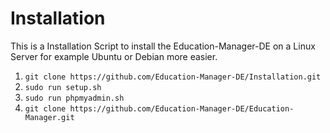# Installation
This is a Installation Script to install the Education-Manager-DE on a Linux Server for example Ubuntu or Debian more easier.

1. `git clone https://github.com/Education-Manager-DE/Installation.git`
2. `sudo run setup.sh`
3. `sudo run phpmyadmin.sh`
4. `git clone https://github.com/Education-Manager-DE/Education-Manager.git`
